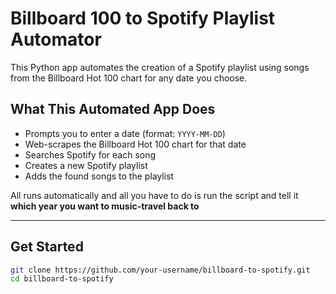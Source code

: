 # Billboard 100 to Spotify Playlist Automator

This Python app automates the creation of a Spotify playlist using songs from the Billboard Hot 100 chart for any date you choose.

## What This Automated App Does

- Prompts you to enter a date (format: `YYYY-MM-DD`)
- Web-scrapes the Billboard Hot 100 chart for that date
- Searches Spotify for each song
- Creates a new Spotify playlist
- Adds the found songs to the playlist

All runs automatically and all you have to do is run the script and tell it **which year you want to music-travel back to** 

---

## Get Started
```bash
git clone https://github.com/your-username/billboard-to-spotify.git
cd billboard-to-spotify
